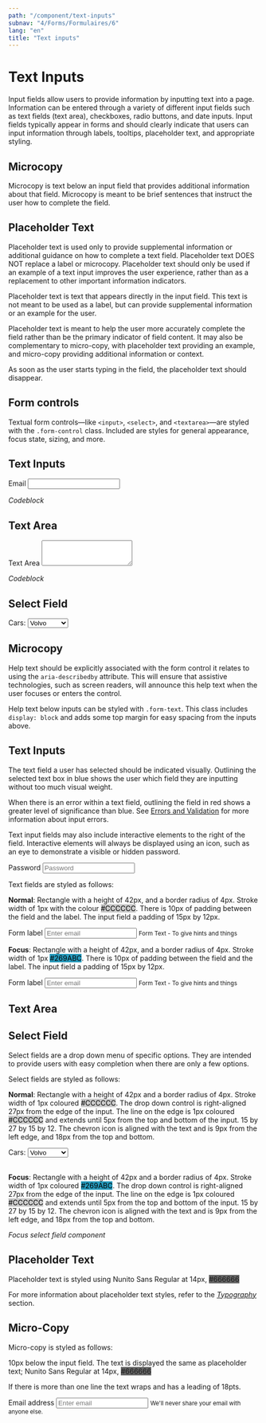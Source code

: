 ```yaml
---
path: "/component/text-inputs"
subnav: "4/Forms/Formulaires/6"
lang: "en"
title: "Text inputs"
---
```


<helmet>
<title> Text Inputs - Aurora Design System </title>
</helmet>

# Text Inputs

Input fields allow users to provide information by inputting text into a page. Information can be entered through a variety of different input fields such as text fields (text area), checkboxes, radio buttons, and date inputs. Input fields typically appear in forms and should clearly indicate that users can input information through labels, tooltips, placeholder text, and appropriate styling.

## Microcopy

Microcopy is text below an input field that provides additional information about that field. Microcopy is meant to be brief sentences that instruct the user how to complete the field.

## Placeholder Text

Placeholder text is used only to provide supplemental information or additional guidance on how to complete a text field. Placeholder text DOES NOT replace a label or microcopy. Placeholder text should only be used if an example of a text input improves the user experience, rather than as a replacement to other important information indicators.

Placeholder text is text that appears directly in the input field. This text is not meant to be used as a label, but can provide supplemental information or an example for the user.

Placeholder text is meant to help the user more accurately complete the field rather than be the primary indicator of field content. It may also be complementary to micro-copy, with placeholder text providing an example, and micro-copy providing additional information or context.

As soon as the user starts typing in the field, the placeholder text should disappear.

<documentationtabs>
      <doctabpanel type="html">


## Form controls
Textual form controls—like `<input>`, `<select>`, and `<textarea>`—are styled with the `.form-control` class. Included are styles for general appearance, focus state, sizing, and more.

## Text Inputs

  <div class="form-group">
    <label for="inputEmail3">Email</label>
    <input type="email" class="form-control" id="inputEmail3" aria-describedby="emailHelp1">
  </div>

*Codeblock*

## Text Area

  <div class="form-group">
    <label for="exampleFormControlTextarea1">Text Area</label>
    <textarea class="form-control" id="exampleFormControlTextarea1" rows="3"></textarea>
  </div>
  
  *Codeblock*

## Select Field

<div class="mt-2">
    <label for="carSelect">Cars:</label>
    <select id="carSelect" class="form-control">
    <option value="volvo">Volvo</option>
    <option value="saab">Saab</option>
    <option value="mercedes">Mercedes</option>
    <option value="audi">Audi</option>
    </select>
</div>

<codeblock html='
    <div class="mt-2">
        <label for="carSelect">Cars:</label>
        <select id="carSelect" class="form-control">
        <option value="volvo">Volvo</option>
        <option value="saab">Saab</option>
        <option value="mercedes">Mercedes</option>
        <option value="audi">Audi</option>
        </select>
    </div>
' react='' /></codeblock>

## Microcopy

Help text should be explicitly associated with the form control it relates to using the `aria-describedby` attribute. This will ensure that assistive technologies, such as screen readers, will announce this help text when the user focuses or enters the control.

Help text below inputs can be styled with `.form-text`. This class includes `display: block` and adds some top margin for easy spacing from the inputs above.

</doctabpanel>
      <doctabpanel type="react">
      </doctabpanel>
      <doctabpanel type="design">
          

## Text Inputs

The text field a user has selected should be indicated visually. Outlining the selected text box in blue shows the user which field they are inputting without too much visual weight.

When there is an error within a text field, outlining the field in red shows a greater level of significance than blue. See [Errors and Validation](/component/errors-and-validation) for more information about input errors.

Text input fields may also include interactive elements to the right of the field. Interactive elements will always be displayed using an icon, such as an eye to demonstrate a visible or hidden password.

<label for="exampleInputPassword1">Password</label>
<input type="password" class="form-control" aria-describedby="Password1Error" id="exampleInputPassword1" placeholder="Password">

Text fields are styled as follows:

**Normal**: Rectangle with a height of 42px, and a border radius of 4px. Stroke width of 1px with the colour <badge style="background-color: #CCCCCC;color:black;">#CCCCCC</badge>. There is 10px of padding between the field and the label. The input field a padding of 15px by 12px.

<label for="exampleInputEmail1">Form label</label>
<input type="email" class="form-control" id="exampleInputEmail1"
        aria-describedby="emailHelp"
        placeholder="Enter email">
<small id="emailHelp" class="form-text text-muted">Form Text - To give hints and things</small>

**Focus**: Rectangle with a height of 42px, and a border radius of 4px. Stroke width of 1px <badge style="background-color: #269ABC;color:black;">#269ABC</badge>. There is 10px of padding between the field and the label. The input field a padding of 15px by 12px.

<label for="exampleInputEmail2">Form label</label>
<input type="email" class="form-control" id="exampleInputEmail2"
        aria-describedby="emailHelp"
        placeholder="Enter email">
<small id="emailHelp" class="form-text text-muted">Form Text - To give hints and things</small>

## Text Area


## Select Field

Select fields are a drop down menu of specific options. They are intended to provide users with easy completion when there are only a few options.

Select fields are styled as follows:

**Normal**: Rectangle with a height of 42px and a border radius of 4px. Stroke width of 1px coloured <badge style="background-color: #CCCCCC;color:black;">#CCCCCC</badge>. The drop down control is right-aligned 27px from the edge of the input. The line on the edge is 1px coloured <badge style="background-color: #CCCCCC;color:black;">#CCCCCC</badge> and extends until 5px from the top and bottom of the input. 15 by 27 by 15 by 12. The chevron icon is aligned with the text and is 9px from the left edge, and 18px from the top and bottom.

<div class="mt-2">
    <label for="carSelect">Cars:</label>
    <select id="carSelect" class="form-control">
    <option value="volvo">Volvo</option>
    <option value="saab">Saab</option>
    <option value="mercedes">Mercedes</option>
    <option value="audi">Audi</option>
    </select>
</div>
<br>

**Focus**: Rectangle with a height of 42px and a border radius of 4px. Stroke width of 1px coloured <badge style="background-color: #269ABC;color:black;">#269ABC</badge>. The drop down control is right-aligned 27px from the edge of the input. The line on the edge is 1px coloured <badge style="background-color: #CCCCCC;color:black;">#CCCCCC</badge> and extends until 5px from the top and bottom of the input. 15 by 27 by 15 by 12. The chevron icon is aligned with the text and is 9px from the left edge, and 18px from the top and bottom.

*Focus select field component*

## Placeholder Text

Placeholder text is styled using Nunito Sans Regular at 14px, <badge style="background-color: #666666;">#666666</badge>


For more information about placeholder text styles, refer to the [_Typography_](typography.md) section.

## Micro-Copy

Micro-copy is styled as follows:

10px below the input field. The text is displayed the same as placeholder text; Nunito Sans Regular at 14px, <badge style="background-color: #666666;">#666666</badge>

If there is more than one line the text wraps and has a leading of 18pts.

<form>
  <div class="form-group">
    <label for="exampleInputEmail1">Email address</label>
    <input type="email" class="form-control" id="exampleInputEmail1" aria-describedby="emailHelp" placeholder="Enter email">
    <small id="emailHelp" class="form-text">We'll never share your email with anyone else.</small>
  </div>
<form>

</doctabpanel>
    </documentationtabs>


